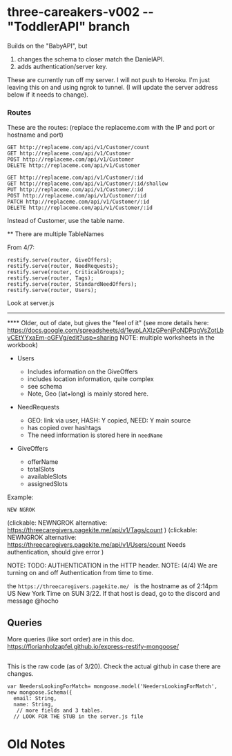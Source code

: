 # three-careakers-v002  -- "ToddlerAPI" branch

Builds on the "BabyAPI", but
1) changes the schema to closer match the DanielAPI.
2) adds authentication/server key.

These are currently run off my server. I will not push to Heroku. I'm just leaving this on and using ngrok to tunnel. (I will update the server address below if it needs to change).

### Routes
These are the routes: (replace the replaceme.com with the IP and port or hostname and port)

```
GET http://replaceme.com/api/v1/Customer/count
GET http://replaceme.com/api/v1/Customer
POST http://replaceme.com/api/v1/Customer
DELETE http://replaceme.com/api/v1/Customer

GET http://replaceme.com/api/v1/Customer/:id
GET http://replaceme.com/api/v1/Customer/:id/shallow
PUT http://replaceme.com/api/v1/Customer/:id
POST http://replaceme.com/api/v1/Customer/:id
PATCH http://replaceme.com/api/v1/Customer/:id
DELETE http://replaceme.com/api/v1/Customer/:id
```
Instead of Customer, use the table name.

** There are multiple TableNames

From 4/7:
```
restify.serve(router, GiveOffers);
restify.serve(router, NeedRequests);
restify.serve(router, CriticalGroups);
restify.serve(router, Tags);
restify.serve(router, StandardNeedOffers);
restify.serve(router, Users);
```
Look at server.js

****


**** Older, out of date, but gives the "feel of it"
(see more details here: https://docs.google.com/spreadsheets/d/1eypLAXlzGPenjPoNDPqgVsZotLbvCEtYYxaEm-oGFVg/edit?usp=sharing
  NOTE: multiple worksheets in the workbook)

* Users
  * Includes information on the GiveOffers
  * includes location information, quite complex
  * see schema
  * Note, Geo (lat+long) is mainly stored here.

* NeedRequests
  * GEO: link via user, HASH: Y copied, NEED: Y main source
  * has copied over hashtags
  * The need information is stored here in `needName`

* GiveOffers
  * offerName
  * totalSlots
  * availableSlots
  * assignedSlots


Example:
```
NEW NGROK
```
(clickable: NEWNGROK alternative: https://threecaregivers.pagekite.me/api/v1/Tags/count )
(clickable: NEWNGROK alternative: https://threecaregivers.pagekite.me/api/v1/Users/count  Needs authentication, should give error )

NOTE: TODO:  AUTHENTICATION in the HTTP header.
NOTE: (4/4) We are turning on and off Authentication from time to time.

the `https://threecaregivers.pagekite.me/ ` is the hostname as of 2:14pm US New York Time on SUN 3/22. If that host is dead, go to the discord and message @hocho


## Queries
More queries (like sort order) are in this doc. https://florianholzapfel.github.io/express-restify-mongoose/

##
This is the raw code (as of 3/20). Check the actual github in case there are changes.

```
var NeedersLookingForMatch= mongoose.model('NeedersLookingForMatch', new mongoose.Schema({
  email: String,
  name: String,
   // more fields and 3 tables.
  // LOOK FOR THE STUB in the server.js file
```

# Old Notes
<!-- For the Memes With Friends hackathon app, this github repo sets up two things:
1) Google Cloud Server (port 31023)
2) ImageMasterDeck for the game (port 3195)

To do this, run 'npm run startBoth';

All routes are exposed for Rodrigo's gameplay backend.

The only route you REALLY need to know is the route:
```
  10.2.102.226:31023/SpecialUpload
  method: POST
  key: file, value: the file as a fs.createWriteStream.
  ```

see googleCloudStorage.js.

Also, the IPv4 is hard coded and we need to be on the same network. If we get new IPv4, we need to manually change the code.
`10.2.102.226` -->
